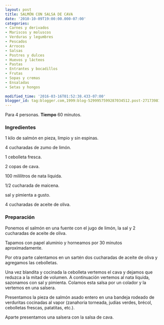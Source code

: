 ```yaml
---
layout: post
title: SALMÓN CON SALSA DE CAVA
date: '2010-10-09T19:00:00.000-07:00'
categories:
- Carnes y derivados
- Mariscos y moluscos
- Verduras y legumbres
- Pescados
- Arroces
- Salsas
- Postres y dulces
- Huevos y lácteos
- Pastas
- Entrantes y bocadillos
- Frutas
- Sopas y cremas
- Ensaladas
- Setas y hongos
 
modified_time: '2016-03-16T01:52:38.433-07:00'
blogger_id: tag:blogger.com,1999:blog-5299957599287034512.post-2717398145706972118
---
```


Para 4 personas.
<b>Tiempo</b> 60 minutos.

<h3>Ingredientes</h3>

1 kilo de salmón en pieza, limpio y sin espinas.

4 cucharadas de zumo de limón.

1 cebolleta fresca.

2 copas de cava.

100 mililitros de nata liquida.

1/2 cucharada de maicena.

sal y pimienta a gusto.

4 cucharadas de aceite de oliva.

<h3>Preparación</h3>

Ponemos el salmón en una fuente con el jugo de limón, la sal y 2 cucharadas de aceite de oliva.

Tapamos con papel aluminio y horneamos por 30 minutos aproximadamente.

Por otra parte calentamos en un sartén dos cucharadas de aceite de oliva y agregamos las cebolletas.

Una vez blandita y cocinada la cebolleta vertemos el cava y dejamos que reduzca a la mitad de volumen. A continuación vertemos al nata liquida, sazonamos con sal y pimienta. Colamos esta salsa por un colador y la vertemos en una salsera.

Presentamos la pieza de salmón asado entero en una bandeja rodeado de verduritas cocinadas al vapor (zanahoria torneada, judías verdes, brécol, cebolletas frescas, patatitas, etc.).

Aparte presentamos una salsera con la salsa de cava.

